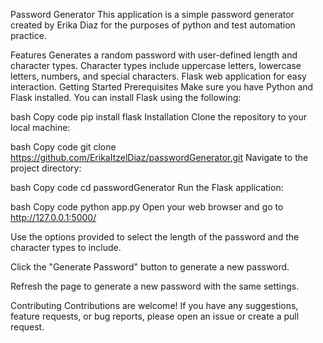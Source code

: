Password Generator
This application is a simple password generator created by Erika Diaz for the purposes of python and test automation practice.

Features
Generates a random password with user-defined length and character types.
Character types include uppercase letters, lowercase letters, numbers, and special characters.
Flask web application for easy interaction.
Getting Started
Prerequisites
Make sure you have Python and Flask installed. You can install Flask using the following:

bash
Copy code
pip install flask
Installation
Clone the repository to your local machine:

bash
Copy code
git clone https://github.com/ErikaItzelDiaz/passwordGenerator.git
Navigate to the project directory:

bash
Copy code
cd passwordGenerator
Run the Flask application:

bash
Copy code
python app.py
Open your web browser and go to http://127.0.0.1:5000/

Use the options provided to select the length of the password and the character types to include.

Click the "Generate Password" button to generate a new password.

Refresh the page to generate a new password with the same settings.

Contributing
Contributions are welcome! If you have any suggestions, feature requests, or bug reports, please open an issue or create a pull request.
